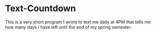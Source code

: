 # Text-Countdown
This is a very short program I wrote to text me daily at 4PM that tells me how many days I have left until the end of my spring semester.
